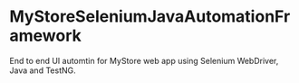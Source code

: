 # MyStoreSeleniumJavaAutomationFramework
End to end UI automtin for MyStore web app using Selenium WebDriver, Java and TestNG.
